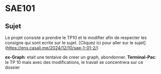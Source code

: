 # SAE101
## Sujet
Le projet consiste a prendre le TP10 et le modifier afin de respecter les consigne qui sont ecrite sur le sujet.
[Cliquez ici pour aller sur le sujet] (https://ens.casali.me/2024/12/10/sae-1-01-2/)

**ex-Graph**: etait une tentaive de creer un graph, abondonner.
**Terminal-Pac**: le TP 10 mais avec des modifications, le travail se concentrera sur ce dossier 

